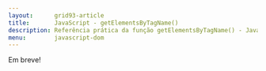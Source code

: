 ```yaml
---
layout:      grid93-article
title:       JavaScript - getElementsByTagName()
description: Referência prática da função getElementsByTagName() - JavaScript
menu:        javascript-dom
---
```


Em breve!

<!--
flanagam, pag 356.
-->